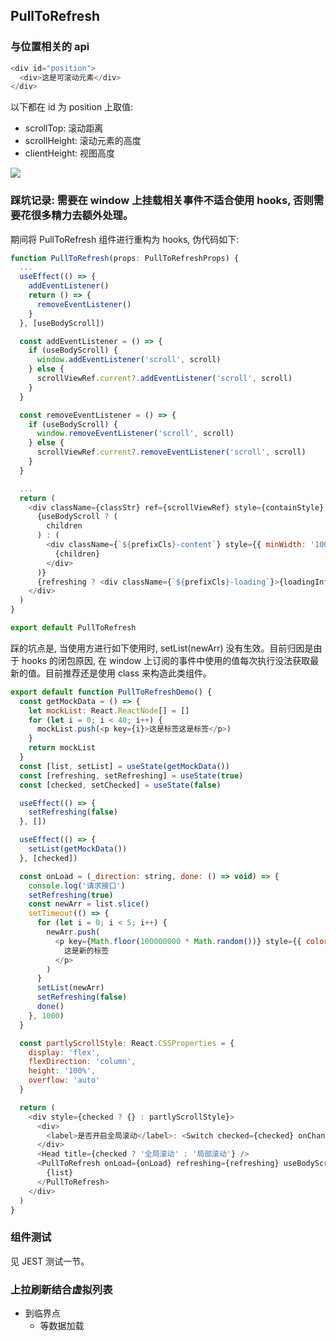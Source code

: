 <!--
abbrlink: gd53dhmf
-->

## PullToRefresh

### 与位置相关的 api

```js
<div id="position">
  <div>这是可滚动元素</div>
</div>
```

 以下都在 id 为 position 上取值:

* scrollTop: 滚动距离
* scrollHeight: 滚动元素的高度
* clientHeight: 视图高度

![](http://with.muyunyun.cn/b1d611e0509807308f79f5e50fb32de6.jpg)

### 踩坑记录: 需要在 window 上挂载相关事件不适合使用 hooks, 否则需要花很多精力去额外处理。

期间将 PullToRefresh 组件进行重构为 hooks, 伪代码如下:

```js
function PullToRefresh(props: PullToRefreshProps) {
  ...
  useEffect(() => {
    addEventListener()
    return () => {
      removeEventListener()
    }
  }, [useBodyScroll])

  const addEventListener = () => {
    if (useBodyScroll) {
      window.addEventListener('scroll', scroll)
    } else {
      scrollViewRef.current?.addEventListener('scroll', scroll)
    }
  }

  const removeEventListener = () => {
    if (useBodyScroll) {
      window.removeEventListener('scroll', scroll)
    } else {
      scrollViewRef.current?.removeEventListener('scroll', scroll)
    }
  }

  ...
  return (
    <div className={classStr} ref={scrollViewRef} style={containStyle} id={id}>
      {useBodyScroll ? (
        children
      ) : (
        <div className={`${prefixCls}-content`} style={{ minWidth: '100%', ...contentStyle }}>
          {children}
        </div>
      )}
      {refreshing ? <div className={`${prefixCls}-loading`}>{loadingInfo}</div> : null}
    </div>
  )
}

export default PullToRefresh
```

踩的坑点是, 当使用方进行如下使用时, setList(newArr) 没有生效。目前归因是由于 hooks 的闭包原因, 在 window 上订阅的事件中使用的值每次执行没法获取最新的值。目前推荐还是使用 class 来构造此类组件。

```js
export default function PullToRefreshDemo() {
  const getMockData = () => {
    let mockList: React.ReactNode[] = []
    for (let i = 0; i < 40; i++) {
      mockList.push(<p key={i}>这是标签这是标签</p>)
    }
    return mockList
  }
  const [list, setList] = useState(getMockData())
  const [refreshing, setRefreshing] = useState(true)
  const [checked, setChecked] = useState(false)

  useEffect(() => {
    setRefreshing(false)
  }, [])

  useEffect(() => {
    setList(getMockData())
  }, [checked])

  const onLoad = (_direction: string, done: () => void) => {
    console.log('请求接口')
    setRefreshing(true)
    const newArr = list.slice()
    setTimeout(() => {
      for (let i = 0; i < 5; i++) {
        newArr.push(
          <p key={Math.floor(100000000 * Math.random())} style={{ color: 'red' }}>
            这是新的标签
          </p>
        )
      }
      setList(newArr)
      setRefreshing(false)
      done()
    }, 1000)
  }

  const partlyScrollStyle: React.CSSProperties = {
    display: 'flex',
    flexDirection: 'column',
    height: '100%',
    overflow: 'auto'
  }

  return (
    <div style={checked ? {} : partlyScrollStyle}>
      <div>
        <label>是否开启全局滚动</label>: <Switch checked={checked} onChange={() => setChecked(!checked)} />
      </div>
      <Head title={checked ? '全局滚动' : '局部滚动'} />
      <PullToRefresh onLoad={onLoad} refreshing={refreshing} useBodyScroll={checked}>
        {list}
      </PullToRefresh>
    </div>
  )
}
```

### 组件测试

见 JEST 测试一节。

### 上拉刷新结合虚拟列表

* 到临界点
  * 等数据加载